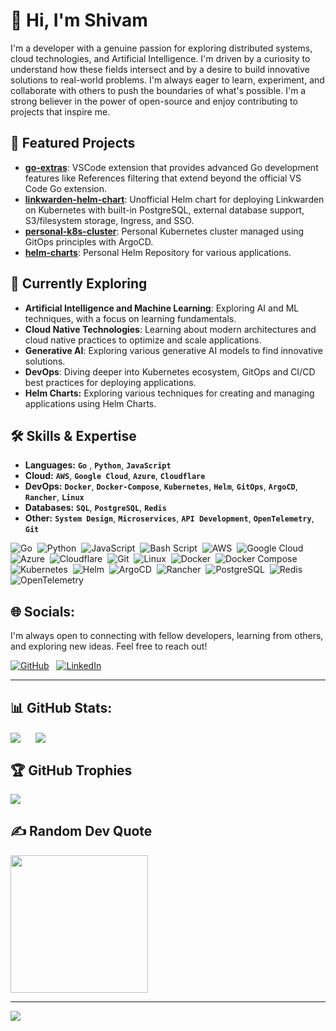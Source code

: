 # 💫 Hi, I'm Shivam

I'm a developer with a genuine passion for exploring distributed systems, cloud technologies, and Artificial Intelligence. I'm driven by a curiosity to understand how these fields intersect and by a desire to build innovative solutions to real-world problems. I'm always eager to learn, experiment, and collaborate with others to push the boundaries of what's possible. I'm a strong believer in the power of open-source and enjoy contributing to projects that inspire me.


## 🚀 Featured Projects
- **[go-extras](https://github.com/ShivamKumar2002/go-extras)**: VSCode extension that provides advanced Go development features like References filtering that extend beyond the official VS Code Go extension.
- **[linkwarden-helm-chart](https://github.com/ShivamKumar2002/linkwarden-helm-chart)**: Unofficial Helm chart for deploying Linkwarden on Kubernetes with built-in PostgreSQL, external database support, S3/filesystem storage, Ingress, and SSO.
- **[personal-k8s-cluster](https://github.com/ShivamKumar2002/personal-k8s-cluster)**: Personal Kubernetes cluster managed using GitOps principles with ArgoCD.
- **[helm-charts](https://github.com/ShivamKumar2002/helm-charts)**: Personal Helm Repository for various applications.


## 🌱 Currently Exploring

- **Artificial Intelligence and Machine Learning**: Exploring AI and ML techniques, with a focus on learning fundamentals.
- **Cloud Native Technologies**: Learning about modern architectures and cloud native practices to optimize and scale applications.
- **Generative AI**: Exploring various generative AI models to find innovative solutions.
- **DevOps**: Diving deeper into Kubernetes ecosystem, GitOps and CI/CD best practices for deploying applications.
- **Helm Charts:** Exploring various techniques for creating and managing applications using Helm Charts.


## 🛠️ Skills & Expertise

- **Languages:** **`Go`** , **`Python`**, **`JavaScript`**
- **Cloud:** **`AWS`**, **`Google Cloud`**, **`Azure`**, **`Cloudflare`**
- **DevOps:** **`Docker`**, **`Docker-Compose`**, **`Kubernetes`**, **`Helm`**, **`GitOps`**, **`ArgoCD`**, **`Rancher`**, **`Linux`**
- **Databases:** **`SQL`**, **`PostgreSQL`**, **`Redis`**
- **Other:** **`System Design`**, **`Microservices`**, **`API Development`**, **`OpenTelemetry`**, **`Git`**

![Go](https://img.shields.io/badge/Go-%2300ADD8.svg?style=flat&logo=go&logoColor=white)&nbsp;
![Python](https://img.shields.io/badge/Python-3670A0?style=flat&logo=python&logoColor=ffdd54)&nbsp;
![JavaScript](https://img.shields.io/badge/JavaScript-%23323330.svg?style=flat&logo=javascript&logoColor=%23F7DF1E)&nbsp;
![Bash Script](https://img.shields.io/badge/Bash%20Script-%23121011.svg?style=flat&logo=gnu-bash&logoColor=white)&nbsp;
![AWS](https://img.shields.io/badge/AWS-%23FF9900.svg?style=flat&logo=amazon-aws&logoColor=white)&nbsp;
![Google Cloud](https://img.shields.io/badge/Google%20Cloud-%234285F4.svg?style=flat&logo=google-cloud&logoColor=white)&nbsp;
![Azure](https://img.shields.io/badge/azure-%230072C6.svg?style=flat&logo=microsoftazure&logoColor=white)&nbsp;
![Cloudflare](https://img.shields.io/badge/Cloudflare-F38020?style=flat&logo=Cloudflare&logoColor=white)&nbsp;
![Git](https://img.shields.io/badge/Git-%23F05033.svg?style=flat&logo=git&logoColor=white)&nbsp;
![Linux](https://img.shields.io/badge/Linux-%23FCC624.svg?style=flat&logo=linux&logoColor=black)&nbsp;
![Docker](https://img.shields.io/badge/Docker-%230db7ed.svg?style=flat&logo=docker&logoColor=white)&nbsp;
![Docker Compose](https://img.shields.io/badge/docker--compose-%230db7ed.svg?style=flat&logo=docker&logoColor=white)&nbsp;
![Kubernetes](https://img.shields.io/badge/Kubernetes-%23326ce5.svg?style=flat&logo=kubernetes&logoColor=white)&nbsp;
![Helm](https://img.shields.io/badge/Helm-%230F1689.svg?style=flat&logo=helm&logoColor=white)&nbsp;
![ArgoCD](https://img.shields.io/badge/ArgoCD-%23EF7B4D.svg?style=flat&logo=argo&logoColor=white)&nbsp;
![Rancher](https://img.shields.io/badge/Rancher-%230075A8.svg?style=flat&logo=rancher&logoColor=white)&nbsp;
![PostgreSQL](https://img.shields.io/badge/PostgreSQL-%23316192.svg?style=flat&logo=postgresql&logoColor=white)&nbsp;
![Redis](https://img.shields.io/badge/Redis-%23DD0031.svg?style=flat&logo=redis&logoColor=white)&nbsp;
![OpenTelemetry](https://img.shields.io/badge/OpenTelemetry-FFFFFF?&style=flat&logo=opentelemetry&logoColor=black)&nbsp;


## 🌐 Socials:

I'm always open to connecting with fellow developers, learning from others, and exploring new ideas. Feel free to reach out!

[![GitHub](https://img.shields.io/badge/GitHub-%23181717.svg?logo=github&logoColor=white&style=for-the-badge)](https://github.com/ShivamKumar2002)&nbsp;&nbsp;
[![LinkedIn](https://img.shields.io/badge/LinkedIn-%230077B5.svg?logo=linkedin&logoColor=white&style=for-the-badge)](https://linkedin.com/in/ShivamKumar2002) 

---

## 📊 GitHub Stats:

<picture>
  <source
    srcset="https://github-readme-stats.vercel.app/api?username=ShivamKumar2002&theme=catppuccin_latte&hide_border=false&include_all_commits=true&count_private=true&show_icons=true&show=prs_merged"
    media="(prefers-color-scheme: light)"
  />
  <source
    srcset="https://github-readme-stats.vercel.app/api?username=ShivamKumar2002&theme=radical&hide_border=false&include_all_commits=true&count_private=true&show_icons=true&show=prs_merged"
    media="(prefers-color-scheme: dark)"
  />
  <img align="center" src="https://github-readme-stats.vercel.app/api?username=ShivamKumar2002&theme=radical&hide_border=false&include_all_commits=true&count_private=true&show_icons=true&show=prs_merged" />
</picture>&nbsp;&nbsp;&nbsp;&nbsp;
<picture>
  <source
    srcset="https://github-readme-stats.vercel.app/api/top-langs/?username=ShivamKumar2002&theme=catppuccin_latte&hide_border=false&langs_count=8&layout=compact&include_all_commits=true&count_private=true&hide=c,C%2B%2B,java"
    media="(prefers-color-scheme: light)"
  />
  <source
    srcset="https://github-readme-stats.vercel.app/api/top-langs/?username=ShivamKumar2002&theme=radical&hide_border=false&langs_count=8&layout=compact&include_all_commits=true&count_private=true&hide=c,C%2B%2B,java"
    media="(prefers-color-scheme: dark)"
  />
  <img align="center" src="https://github-readme-stats.vercel.app/api/top-langs/?username=ShivamKumar2002&theme=radical&hide_border=false&langs_count=8&layout=compact&include_all_commits=true&count_private=true&hide=c,c%2B%2B,java" />
</picture>


## 🏆 GitHub Trophies

<picture>
  <source
    srcset="https://github-profile-trophy.vercel.app/?username=ShivamKumar2002&theme=flat&margin-w=10&margin-h=10column=-1"
    media="(prefers-color-scheme: light)"
  />
  <source
    srcset="https://github-profile-trophy.vercel.app/?username=ShivamKumar2002&theme=radical&margin-w=10&margin-h=10column=-1"
    media="(prefers-color-scheme: dark)"
  />
  <img src="https://github-profile-trophy.vercel.app/?username=ShivamKumar2002&theme=radical&margin-w=10&margin-h=10column=-1" />
</picture>


## ✍️ Random Dev Quote

<picture>
  <source
    srcset="https://quotes-github-readme.vercel.app/api?type=horizontal&theme=catppuccin_latte&border=true"
    media="(prefers-color-scheme: light)"
  />
  <source
    srcset="https://quotes-github-readme.vercel.app/api?type=horizontal&theme=radical&border=true"
    media="(prefers-color-scheme: dark)"
  />
  <img height=220 src="https://quotes-github-readme.vercel.app/api?type=horizontal&theme=radical&border=true" />
</picture>
<br>

---

[![](https://visitcount.itsvg.in/api?id=ShivamKumar2002&label=Profile%20Views&icon=5&pretty=true)](https://visitcount.itsvg.in)

<!-- Proudly created with GPRM ( https://gprm.itsvg.in ) -->
